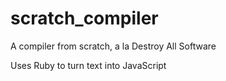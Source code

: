 # scratch_compiler
A compiler from scratch, a la Destroy All Software

Uses Ruby to turn text into JavaScript

